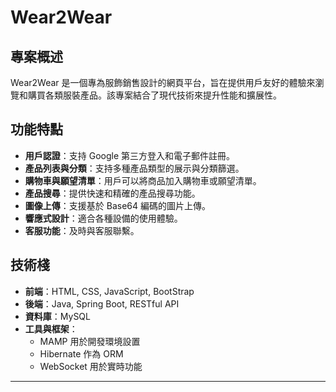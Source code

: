 # Wear2Wear

## 專案概述
Wear2Wear 是一個專為服飾銷售設計的網頁平台，旨在提供用戶友好的體驗來瀏覽和購買各類服裝產品。該專案結合了現代技術來提升性能和擴展性。

## 功能特點
- **用戶認證**：支持 Google 第三方登入和電子郵件註冊。
- **產品列表與分類**：支持多種產品類型的展示與分類篩選。
- **購物車與願望清單**：用戶可以將商品加入購物車或願望清單。
- **產品搜尋**：提供快速和精確的產品搜尋功能。
- **圖像上傳**：支援基於 Base64 編碼的圖片上傳。
- **響應式設計**：適合各種設備的使用體驗。
-  **客服功能**：及時與客服聯繫。

## 技術棧
- **前端**：HTML, CSS, JavaScript, BootStrap
- **後端**：Java, Spring Boot, RESTful API
- **資料庫**：MySQL
- **工具與框架**：
  - MAMP 用於開發環境設置
  - Hibernate 作為 ORM
  - WebSocket 用於實時功能
****
